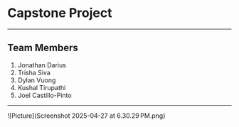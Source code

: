 # Capstone Project
****
## Team Members

1. Jonathan Darius
2. Trisha Siva
3. Dylan Vuong
4. Kushal Tirupathi
5. Joel Castillo-Pinto
****

![Picture](Screenshot 2025-04-27 at 6.30.29 PM.png)
